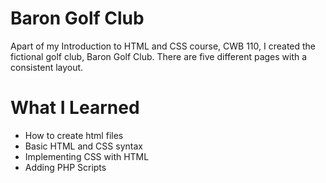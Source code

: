 # Baron Golf Club

Apart of my Introduction to HTML and CSS course, CWB 110, I created the fictional golf club, Baron Golf Club. There are five different pages with a consistent layout. 

# What I Learned

- How to create html files
- Basic HTML and CSS syntax
- Implementing CSS with HTML
- Adding PHP Scripts
